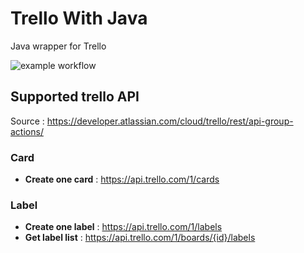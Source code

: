 # Trello With Java

Java wrapper for Trello

![example workflow](https://github.com/emvista/TrelloWithJava/actions/workflows/maven.yml/badge.svg)

## Supported trello API

Source : https://developer.atlassian.com/cloud/trello/rest/api-group-actions/

### Card

* **Create one card** : https://api.trello.com/1/cards

### Label

* **Create one label** : https://api.trello.com/1/labels
* **Get label list** : https://api.trello.com/1/boards/{id}/labels 